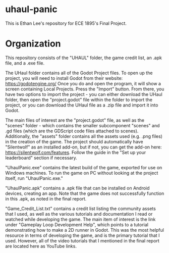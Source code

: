 # uhaul-panic
This is Ethan Lee's repository for ECE 1895's Final Project.

# Organization
This repository consists of the "UHAUL" folder, the game credit list, an .apk file, and a .exe file.

The UHaul folder contains all of the Godot Project files. To open up the project, you will need to install Godot from their website:
https://godotengine.org/
Once you do and open the program, it will show a screen containing Local Projects. Press the "Import" button. From there, you have two options to import the project - you can either download the UHaul folder, then open the "project.godot" file within the folder to import the project, or you can download the UHaul file as a .zip file and import it into Godot.

The main files of interest are the "project.godot" file, as well as the "scenes" folder - which contains the smaller subcomponent "scenes" and .gd files (which are the GDScript code files attached to scenes).
Additionally, the "assets" folder contains all the assets used (e.g. .png files) in the creation of the game.
The project should automatically have "Silentwolf" as an installed add-on, but if not, you can get the add-on here:
https://silentwolf.com/features.
Follow the guide in the "Set up your leaderboard" section if necessary.

"UhaulPanic.exe" contains the latest build of the game, exported for use on Windows machines. 
To run the game on PC without looking at the project itself, run "UhaulPanic.exe."

"UhaulPanic.apk" contains a .apk file that can be installed on Android devices, creating an app.
Note that the game does not successfully function in this .apk, as noted in the final report.

"Game_Credit_List.txt" contains a credit list listing the community assets that I used, as well as the various tutorials and documentation I read or watched while developing the game.
The main item of interest is the link under "Gameplay Loop Development Help", which points to a tutorial demonstrating how to make a 2D runner in Godot. This was the most helpful resource in terms of developing the game, and is the primary tutorial that I used.
However, all of the video tutorials that I mentioned in the final report are located here as YouTube links.
